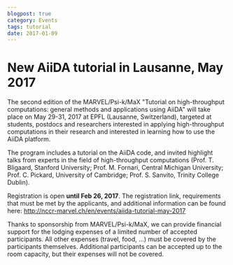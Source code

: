 ```yaml
---
blogpost: true
category: Events
tags: tutorial
date: 2017-01-09
---
```


# New AiiDA tutorial in Lausanne, May 2017

The second edition of the MARVEL/Psi-k/MaX "Tutorial on high-throughput computations: general methods and applications using AiiDA" will take place on May 29-31, 2017 at EPFL (Lausanne, Switzerland), targeted at students, postdocs and researchers interested in applying high-throughput computations in their research and interested in learning how to use the AiiDA platform.

The program includes a tutorial on the AiiDA code, and invited highlight talks from experts in the field of high-throughput computations (Prof. T. Bligaard, Stanford University; Prof. M. Fornari, Central Michigan University; Prof. C. Pickard, University of Cambridge; Prof. S. Sanvito, Trinity College Dublin).

Registration is open **until Feb 26, 2017**. The registration link, requirements that must be met by the applicants, and additional information can be found here: <http://nccr-marvel.ch/en/events/aiida-tutorial-may-2017>

Thanks to sponsorship from MARVEL/Psi-k/MaX, we can provide financial support for the lodging expenses of a limited number of accepted participants. All other expenses (travel, food, ...) must be covered by the participants themselves. Additional participants can be accepted up to the room capacity, but their expenses will not be covered.
